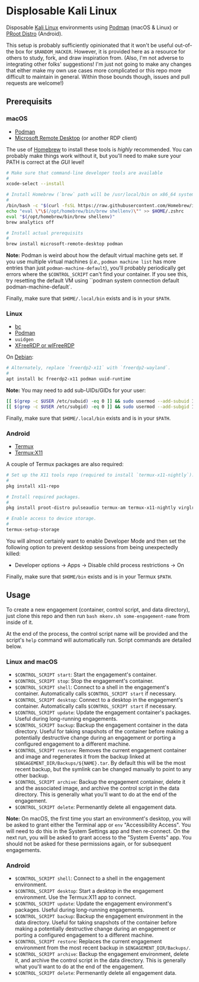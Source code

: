 # Displosable Kali Linux
Disposable [Kali Linux](https://kali.org) environments using [Podman](https://podman.io/) (macOS & Linux) or [PRoot Distro](https://github.com/termux/proot-distro) (Android).

This setup is probably sufficiently opinionated that it won't be useful out-of-the box for `$RANDOM_HACKER`. However, it is provided here as a resource for others to study, fork, and draw inspiration from. (Also, I'm not adverse to integrating other folks' suggestions! I'm just not going to make any changes that either make my own use cases more complicated or this repo more difficult to maintain in general. Within those bounds though, issues and pull requests are welcome!)

## Prerequisits
### macOS
- [Podman](https://podman.io/)
- [Microsoft Remote Desktop](https://apps.apple.com/us/app/microsoft-remote-desktop/id1295203466) (or another RDP client)

The use of [Homebrew](https://brew.sh) to install these tools is *highly* recommended. You can probably make things work without it, but you'll need to make sure your PATH is correct at the *GUI* level!

```bash
# Make sure that command-line developer tools are available
#
xcode-select --install

# Install Homebrew (`brew` path will be /usr/local/bin on x86_64 systems)
#
/bin/bash -c "$(curl -fsSL https://raw.githubusercontent.com/Homebrew/install/HEAD/install.sh)"
echo "eval \"\$(/opt/homebrew/bin/brew shellenv)\"" >> $HOME/.zshrc
eval "$(/opt/homebrew/bin/brew shellenv)"
brew analytics off

# Install actual prerequisits
#
brew install microsoft-remote-desktop podman
```

**Note:** Podman is weird about how the default virtual machine gets set. If you use multiple virtual machines (*i.e.*, `podman machine list` has more entries than just `podman-machine-default`), you'll probably periodically get errors where the `$CONTROL_SCRIPT` can't find your container. If you see this, try resetting the default VM using ``podman system connection default podman-machine-default`.

Finally, make sure that `$HOME/.local/bin` exists and is in your `$PATH`.

### Linux
- [bc](https://www.gnu.org/software/bc/)
- [Podman](https://podman.io/)
- `uuidgen`
- [XFreeRDP or wlFreeRDP](https://www.freerdp.com/)

On [Debian](https://debian.org/):

```bash
# Alternately, replace `freerdp2-x11` with `freerdp2-wayland`.
#
apt install bc freerdp2-x11 podman uuid-runtime
```

**Note:** You may need to add sub-UIDs/GIDs for your user:

```bash
[[ $(grep -c $USER /etc/subuid) -eq 0 ]] && sudo usermod --add-subuid 100000-165535 $USER
[[ $(grep -c $USER /etc/subgid) -eq 0 ]] && sudo usermod --add-subgid 100000-165535 $USER
```

Finally, make sure that `$HOME/.local/bin` exists and is in your `$PATH`.

### Android
- [Termux](https://f-droid.org/en/packages/com.termux/)
- [Termux:X11](https://github.com/termux/termux-x11)

A couple of Termux packages are also required:

```bash
# Set up the X11 tools repo (required to install `termux-x11-nightly`).
#
pkg install x11-repo

# Install required packages.
#
pkg install proot-distro pulseaudio termux-am termux-x11-nightly virglrenderer-android which

# Enable access to device storage.
#
termux-setup-storage
```

You will almost certainly want to enable Developer Mode and then set the following option to prevent desktop sessions from being unexpectedly killed:

- Developer options → Apps → Disable child process restrictions → On

Finally, make sure that `$HOME/bin` exists and is in your Termux `$PATH`.

## Usage
To create a new engagement (container, control script, and data directory), just clone this repo and then run `bash mkenv.sh some-engagement-name` from inside of it.

At the end of the process, the control script name will be provided and the script's `help` command will automatically run. Script commands are detailed below.

### Linux and macOS
- `$CONTROL_SCRIPT start`: Start the engagement's container.
- `$CONTROL_SCRIPT stop`: Stop the engagement's container.
- `$CONTROL_SCRIPT shell`: Connect to a shell in the engagement's container. Automatically calls `$CONTROL_SCRIPT start` if necessary.
- `$CONTROL_SCRIPT desktop`: Connect to a desktop in the engagement's container. Automatically calls `$CONTROL_SCRIPT start` if necessary.
- `$CONTROL_SCRIPT update`: Update the engagement container's packages. Useful during long-running engagements.
- `$CONTROL_SCRIPT backup`: Backup the engagement container in the data directory. Useful for taking snapshots of the container before making a potentially destructive change during an engagement or porting a configured engagement to a different machine.
- `$CONTROL_SCRIPT restore`: Removes the current engagement container and image and regenerates it from the backup linked at `$ENGAGEMENT_DIR/Backups/${NAME}.tar`. By default this will be the most recent backup, but the symlink can be changed manually to point to any other backup.
- `$CONTROL_SCRIPT archive`: Backup the engagement container, delete it and the associated image, and archive the control script in the data directory. This is generally what you'll want to do at the end of the engagement.
- `$CONTROL_SCRIPT delete`: Permenantly delete all engagement data.

**Note:** On macOS, the first time you start an environment's desktop, you will be asked to grant either the Terminal app or `env` "Accessibility Access". You will need to do this in the System Settings app and then re-connect. On the next run, you will be asked to grant access to the "System Events" app. You should not be asked for these permissions again, or for subsequent engagements.

### Android
- `$CONTROL_SCRIPT shell`: Connect to a shell in the engagement environment.
- `$CONTROL_SCRIPT desktop`: Start a desktop in the engagement environment. Use the Termux:X11 app to connect.
- `$CONTROL_SCRIPT update`: Update the engagement environment's packages. Useful during long-running engagements.
- `$CONTROL_SCRIPT backup`: Backup the engagement environment in the data directory. Useful for taking snapshots of the container before making a potentially destructive change during an engagement or porting a configured engagement to a different machine.
- `$CONTROL_SCRIPT restore`: Replaces the current engagement environment from the most recent backup in `$ENGAGEMENT_DIR/Backups/`.
- `$CONTROL_SCRIPT archive`: Backup the engagement environment, delete it, and archive the control script in the data directory. This is generally what you'll want to do at the end of the engagement.
- `$CONTROL_SCRIPT delete`: Permenantly delete all engagement data.
